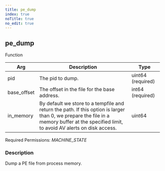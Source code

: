 ```yaml
---
title: pe_dump
index: true
noTitle: true
no_edit: true
---
```




<div class="vql_item"></div>


## pe_dump
<span class='vql_type pull-right page-header'>Function</span>



<div class="vqlargs"></div>

Arg | Description | Type
----|-------------|-----
pid|The pid to dump.|uint64 (required)
base_offset|The offset in the file for the base address.|int64 (required)
in_memory|By default we store to a tempfile and return the path. If this option is larger than 0, we prepare the file in a memory buffer at the specified limit, to avoid AV alerts on disk access.|uint64

Required Permissions: 
<i class="linkcolour label pull-right label-success">MACHINE_STATE</i>

### Description

Dump a PE file from process memory.

